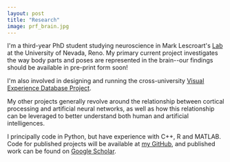 ```yaml
---
layout: post
title: "Research"
image: prf_brain.jpg
---
```


I'm a third-year PhD student studying neuroscience in Mark Lescroart's [Lab](http://piecesofmind.psyc.unr.edu/) at the University of Nevada, Reno.  My primary current project investigates the way body parts and poses are represented in the brain--our findings should be available in pre-print form soon!

I'm also involved in designing and running the cross-university [Visual Experience Database Project](http://visualexperiencedatabase.org/index.html).

My other projects generally revolve around the relationship between cortical processing and artificial neural networks, as well as how this relationship can be leveraged to better understand both human and artificial intelligences.

I principally code in Python, but have experience with C++, R and MATLAB.  Code for published projects will be available at [my GitHub](https://github.com/MShinkle), and published work can be found on [Google Scholar](https://scholar.google.com/citations?user=bIcgPiwAAAAJ&hl=en).
